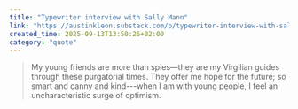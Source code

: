 ```yaml
---
title: "Typewriter interview with Sally Mann"
link: "https://austinkleon.substack.com/p/typewriter-interview-with-sally-mann?utm_source=substack&utm_medium=email"
created_time: 2025-09-13T13:50:26+02:00
category: "quote"
---
```

> My young friends are more than spies—they are my Virgilian guides through these purgatorial times. They offer me hope for the future; so smart and canny and kind---when I am with young people, I feel an uncharacteristic surge of optimism.
